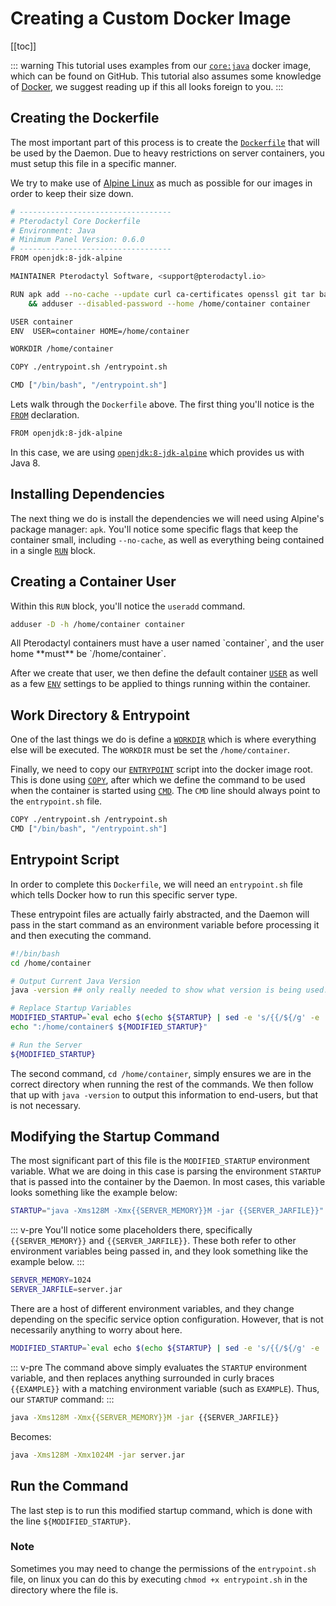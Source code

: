 # Creating a Custom Docker Image

[[toc]]

::: warning
This tutorial uses examples from our [`core:java`](https://github.com/pterodactyl/images/tree/java) docker image,
which can be found on GitHub. This tutorial also assumes some knowledge of [Docker](https://docker.io/), we suggest
reading up if this all looks foreign to you.
:::

## Creating the Dockerfile
The most important part of this process is to create the [`Dockerfile`](https://docs.docker.com/engine/reference/builder/)
that will be used by the Daemon. Due to heavy restrictions on server containers, you must setup this file in a specific manner.

We try to make use of [Alpine Linux](https://alpinelinux.org) as much as possible for our images in order to keep their size down.

```bash
# ----------------------------------
# Pterodactyl Core Dockerfile
# Environment: Java
# Minimum Panel Version: 0.6.0
# ----------------------------------
FROM openjdk:8-jdk-alpine

MAINTAINER Pterodactyl Software, <support@pterodactyl.io>

RUN apk add --no-cache --update curl ca-certificates openssl git tar bash sqlite fontconfig \
    && adduser --disabled-password --home /home/container container

USER container
ENV  USER=container HOME=/home/container

WORKDIR /home/container

COPY ./entrypoint.sh /entrypoint.sh

CMD ["/bin/bash", "/entrypoint.sh"]
```

Lets walk through the `Dockerfile` above. The first thing you'll notice is the [`FROM`](https://docs.docker.com/engine/reference/builder/#from) declaration.

```bash
FROM openjdk:8-jdk-alpine
```

In this case, we are using [`openjdk:8-jdk-alpine`](https://github.com/docker-library/openjdk) which provides us with Java 8.

## Installing Dependencies
The next thing we do is install the dependencies we will need using Alpine's package manager: `apk`. You'll notice some
specific flags that keep the container small, including `--no-cache`, as well as everything being contained in a
single [`RUN`](https://docs.docker.com/engine/reference/builder/#run) block.


## Creating a Container User
Within this `RUN` block, you'll notice the `useradd` command.

```bash
adduser -D -h /home/container container
```
<p class="callout warning">All Pterodactyl containers must have a user named `container`, and the user home **must** be `/home/container`.</p>

After we create that user, we then define the default container [`USER`](https://docs.docker.com/engine/reference/builder/#user)
as well as a few [`ENV`](https://docs.docker.com/engine/reference/builder/#env) settings to be applied to things running
within the container.

## Work Directory & Entrypoint
One of the last things we do is define a [`WORKDIR`](https://docs.docker.com/engine/reference/builder/#workdir) which
is where everything else will be executed. The `WORKDIR` must be set the `/home/container`.

Finally, we need to copy our [`ENTRYPOINT`](https://docs.docker.com/engine/reference/builder/#entrypoint) script into
the docker image root. This is done using [`COPY`](https://docs.docker.com/engine/reference/builder/#copy), after which
we define the command to be used when the container is started using [`CMD`](https://docs.docker.com/engine/reference/builder/#cmd).
The `CMD` line should always point to the `entrypoint.sh` file.

```bash
COPY ./entrypoint.sh /entrypoint.sh
CMD ["/bin/bash", "/entrypoint.sh"]
```

## Entrypoint Script
In order to complete this `Dockerfile`, we will need an `entrypoint.sh` file which tells Docker how to run this
specific server type.

These entrypoint files are actually fairly abstracted, and the Daemon will pass in the start command as an environment
variable before processing it and then executing the command.

```bash
#!/bin/bash
cd /home/container

# Output Current Java Version
java -version ## only really needed to show what version is being used. Should be changed for different applications

# Replace Startup Variables
MODIFIED_STARTUP=`eval echo $(echo ${STARTUP} | sed -e 's/{{/${/g' -e 's/}}/}/g')`
echo ":/home/container$ ${MODIFIED_STARTUP}"

# Run the Server
${MODIFIED_STARTUP}
```

The second command, `cd /home/container`, simply ensures we are in the correct directory when running the rest of the
commands. We then follow that up with `java -version` to output this information to end-users, but that is not necessary.

## Modifying the Startup Command
The most significant part of this file is the `MODIFIED_STARTUP` environment variable. What we are doing in this case
is parsing the environment `STARTUP` that is passed into the container by the Daemon. In most cases, this variable
looks something like the example below:

```bash
STARTUP="java -Xms128M -Xmx{{SERVER_MEMORY}}M -jar {{SERVER_JARFILE}}"
```

::: v-pre
You'll notice some placeholders there, specifically `{{SERVER_MEMORY}}` and `{{SERVER_JARFILE}}`. These both refer to
other environment variables being passed in, and they look something like the example below.
:::

```bash
SERVER_MEMORY=1024
SERVER_JARFILE=server.jar
```

There are a host of different environment variables, and they change depending on the specific service option
configuration. However, that is not necessarily anything to worry about here. 

```bash
MODIFIED_STARTUP=`eval echo $(echo ${STARTUP} | sed -e 's/{{/${/g' -e 's/}}/}/g')`
```

::: v-pre
The command above simply evaluates the `STARTUP` environment variable, and then replaces anything surrounded in
curly braces `{{EXAMPLE}}` with a matching environment variable (such as `EXAMPLE`). Thus, our `STARTUP` command:
:::

```bash
java -Xms128M -Xmx{{SERVER_MEMORY}}M -jar {{SERVER_JARFILE}}
```

Becomes:

```bash
java -Xms128M -Xmx1024M -jar server.jar
```

## Run the Command
The last step is to run this modified startup command, which is done with the line `${MODIFIED_STARTUP}`.

### Note
Sometimes you may need to change the permissions of the `entrypoint.sh` file, on linux you can do this by executing `chmod +x entrypoint.sh` in the directory where the file is.
